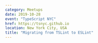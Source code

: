 ```yaml
---
category: Meetups
date: 2019-10-28
event: "TypeScript NYC"
href: https://tsnyc.github.io
location: New York City, USA
title: "Migrating from TSLint to ESLint"
---
```

